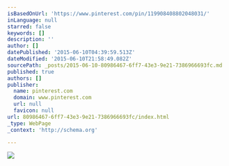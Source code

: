 ```yaml
---
isBasedOnUrl: 'https://www.pinterest.com/pin/119908408802048031/'
inLanguage: null
starred: false
keywords: []
description: ''
author: []
datePublished: '2015-06-10T04:39:59.513Z'
dateModified: '2015-06-10T21:58:49.082Z'
sourcePath: _posts/2015-06-10-80986467-6ff7-43e3-9e21-7386966693fc.md
published: true
authors: []
publisher:
  name: pinterest.com
  domain: www.pinterest.com
  url: null
  favicon: null
url: 80986467-6ff7-43e3-9e21-7386966693fc/index.html
_type: WebPage
_context: 'http://schema.org'

---
```

![](https://s-media-cache-ak0.pinimg.com/736x/4a/30/96/4a309608a32b00ebd8304377f07b8f69.jpg)